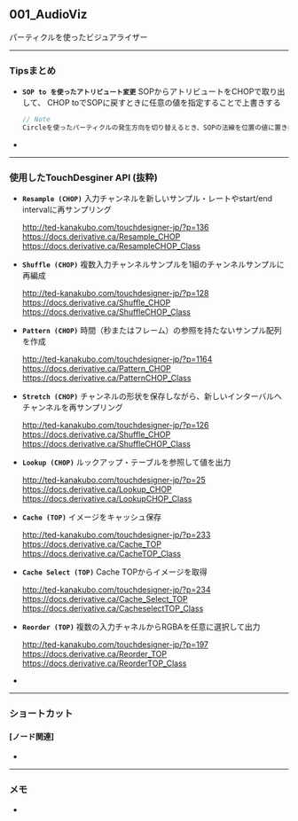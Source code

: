 ## 001_AudioViz
パーティクルを使ったビジュアライザー

---
### Tipsまとめ

- **``SOP to を使ったアトリビュート変更``**
  SOPからアトリビュートをCHOPで取り出して、
  CHOP toでSOPに戻すときに任意の値を指定することで上書きする

  ```C++
  // Note
  Circleを使ったパーティクルの発生方向を切り替えるとき、SOPの法線を位置の値に置き換えてあげれば、中心から外向きに発生するようになる
  ```




- 

------

### 使用したTouchDesginer API (抜粋)

- **``Resample (CHOP)``**
  入力チャンネルを新しいサンプル・レートやstart/end intervalに再サンプリング

  http://ted-kanakubo.com/touchdesigner-jp/?p=136
  https://docs.derivative.ca/Resample_CHOP
  https://docs.derivative.ca/ResampleCHOP_Class


- **``Shuffle (CHOP)``**
  複数入力チャンネルサンプルを1組のチャンネルサンプルに再編成

  http://ted-kanakubo.com/touchdesigner-jp/?p=128
  https://docs.derivative.ca/Shuffle_CHOP
  https://docs.derivative.ca/ShuffleCHOP_Class



- **``Pattern (CHOP)``**
  時間（秒またはフレーム）の参照を持たないサンプル配列を作成

  http://ted-kanakubo.com/touchdesigner-jp/?p=1164
  https://docs.derivative.ca/Pattern_CHOP
  https://docs.derivative.ca/PatternCHOP_Class



- **``Stretch (CHOP)``**
  チャンネルの形状を保存しながら、新しいインターバルへチャンネルを再サンプリング

  http://ted-kanakubo.com/touchdesigner-jp/?p=126
  https://docs.derivative.ca/Shuffle_CHOP
  https://docs.derivative.ca/ShuffleCHOP_Class



- **``Lookup (CHOP)``**
  ルックアップ・テーブルを参照して値を出力

  http://ted-kanakubo.com/touchdesigner-jp/?p=25
  https://docs.derivative.ca/Lookup_CHOP
  https://docs.derivative.ca/LookupCHOP_Class



- **``Cache (TOP)``**
  イメージをキャッシュ保存

  http://ted-kanakubo.com/touchdesigner-jp/?p=233
  https://docs.derivative.ca/Cache_TOP
  https://docs.derivative.ca/CacheTOP_Class



- **``Cache Select (TOP)``**
  Cache TOPからイメージを取得

  http://ted-kanakubo.com/touchdesigner-jp/?p=234
  https://docs.derivative.ca/Cache_Select_TOP
  https://docs.derivative.ca/CacheselectTOP_Class



- **``Reorder (TOP)``**
  複数の入力チャネルからRGBAを任意に選択して出力

  http://ted-kanakubo.com/touchdesigner-jp/?p=197
  https://docs.derivative.ca/Reorder_TOP
  https://docs.derivative.ca/ReorderTOP_Class



- 

------

### ショートカット

#### [ノード関連]

- 

------

### メモ

- 